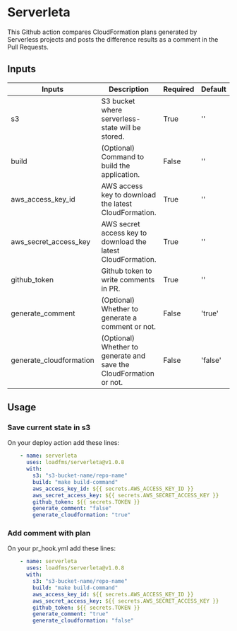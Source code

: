 # Serverleta

This Github action compares CloudFormation plans generated by Serverless projects and posts the difference results as a comment in the Pull Requests.

## Inputs

| Inputs         | Description                                                        | Required | Default |
|----------------|--------------------------------------------------------------------|----------|---------|
| s3             | S3 bucket where serverless-state will be stored.                   | True     | ''      |
| build          | (Optional) Command to build the application.                       | False    | ''      |
| aws_access_key_id | AWS access key to download the latest CloudFormation.           | True     | ''      |
| aws_secret_access_key | AWS secret access key to download the latest CloudFormation. | True     | ''     |
| github_token   | Github token to write comments in PR.                             | True     | ''      |
| generate_comment | (Optional) Whether to generate a comment or not.                | False    | 'true'  |
| generate_cloudformation | (Optional) Whether to generate and save the CloudFormation or not. | False    | 'false' |

## Usage

### Save current state in s3

On your deploy action add these lines:
```yaml
    - name: serverleta
      uses: loadfms/serverleta@v1.0.8
      with:
        s3: "s3-bucket-name/repo-name"
        build: "make build-command"
        aws_access_key_id: ${{ secrets.AWS_ACCESS_KEY_ID }}
        aws_secret_access_key: ${{ secrets.AWS_SECRET_ACCESS_KEY }}
        github_token: ${{ secrets.TOKEN }}
        generate_comment: "false" 
        generate_cloudformation: "true"

```

### Add comment with plan

On your pr_hook.yml add these lines:
```yaml
    - name: serverleta
      uses: loadfms/serverleta@v1.0.8
      with:
        s3: "s3-bucket-name/repo-name"
        build: "make build-command"
        aws_access_key_id: ${{ secrets.AWS_ACCESS_KEY_ID }}
        aws_secret_access_key: ${{ secrets.AWS_SECRET_ACCESS_KEY }}
        github_token: ${{ secrets.TOKEN }}
        generate_comment: "true" 
        generate_cloudformation: "false"

```
